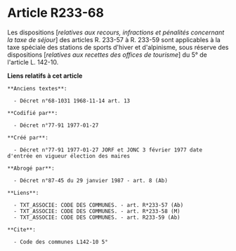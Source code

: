 # Article R233-68

Les dispositions [*relatives aux recours, infractions et pénalités concernant la taxe de séjour*] des articles R. 233-57 à R.
233-59 sont applicables à la taxe spéciale des stations de sports d'hiver et d'alpinisme, sous réserve des dispositions
[*relatives aux recettes des offices de tourisme*] du 5° de l'article L. 142-10.

**Liens relatifs à cet article**

	**Anciens textes**:

	  - Décret n°68-1031 1968-11-14 art. 13

	**Codifié par**:

	  - Décret n°77-91 1977-01-27

	**Créé par**:

	  - Décret n°77-91 1977-01-27 JORF et JONC 3 février 1977 date d'entrée en vigueur élection des maires

	**Abrogé par**:

	  - Décret n°87-45 du 29 janvier 1987 - art. 8 (Ab)

	**Liens**:

	  - TXT_ASSOCIE: CODE DES COMMUNES. - art. R*233-57 (Ab)
	  - TXT_ASSOCIE: CODE DES COMMUNES. - art. R*233-58 (M)
	  - TXT_ASSOCIE: CODE DES COMMUNES. - art. R233-59 (Ab)

	**Cite**:

	  - Code des communes L142-10 5°
